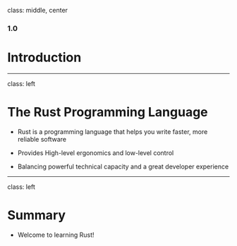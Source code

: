 class: middle, center

### 1.0

# Introduction

---
class: left

# The Rust Programming Language

* Rust is a programming language that helps you write faster, more reliable software

* Provides High-level ergonomics and low-level control

* Balancing powerful technical capacity and a great developer experience

---
class: left

# Summary

* Welcome to learning Rust!
